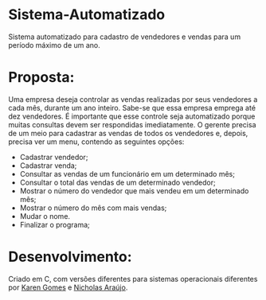 # Sistema-Automatizado
Sistema automatizado para cadastro de vendedores e vendas para um período máximo de um ano.
# Proposta:
Uma empresa deseja controlar as vendas realizadas por seus vendedores a cada mês, durante um ano inteiro.
Sabe-se que essa empresa emprega até dez vendedores.
É importante que esse controle seja automatizado porque muitas consultas devem ser respondidas
imediatamente. O gerente precisa de um meio para cadastrar as vendas de todos os vendedores e, depois, precisa ver um menu, contendo as seguintes opções:
- Cadastrar vendedor;
- Cadastrar venda;
- Consultar as vendas de um funcionário em um determinado mês;
- Consultar o total das vendas de um determinado vendedor;
- Mostrar o número do vendedor que mais vendeu em um determinado mês;
- Mostrar o número do mês com mais vendas;
- Mudar o nome.
- Finalizar o programa;
# Desenvolvimento:
Criado em C, com versões diferentes para sistemas operacionais diferentes por [Karen Gomes](https://github.com/karenngomes) e [Nicholas Araújo](https://github.com/Nicholas-ar/).
